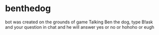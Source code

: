 # benthedog
bot was created on the grounds of game Talking Ben the dog, type B!ask and your question in chat and he will answer yes or no or hohoho or eugh
